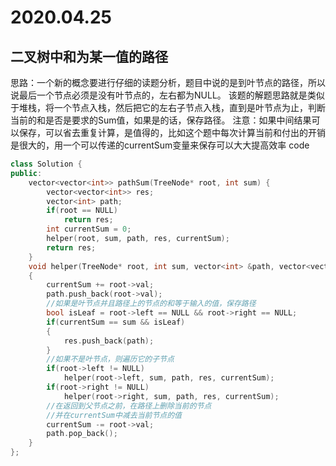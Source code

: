 # 2020.04.25

## 二叉树中和为某一值的路径

思路：一个新的概念要进行仔细的读题分析，题目中说的是到叶节点的路径，所以说最后一个节点必须是没有叶节点的，左右都为NULL。
该题的解题思路就是类似于堆栈，将一个节点入栈，然后把它的左右子节点入栈，直到是叶节点为止，判断当前的和是否是要求的Sum值，如果是的话，保存路径。
注意：如果中间结果可以保存，可以省去重复计算，是值得的，比如这个题中每次计算当前和付出的开销是很大的，用一个可以传递的currentSum变量来保存可以大大提高效率
code

```cpp
class Solution {
public:
    vector<vector<int>> pathSum(TreeNode* root, int sum) {
        vector<vector<int>> res;
        vector<int> path;
        if(root == NULL)
            return res;
        int currentSum = 0;
        helper(root, sum, path, res, currentSum);
        return res;
    }
    void helper(TreeNode* root, int sum, vector<int> &path, vector<vector<int>> &res, int &currentSum)
    {
        currentSum += root->val;
        path.push_back(root->val);
        //如果是叶节点并且路径上的节点的和等于输入的值，保存路径
        bool isLeaf = root->left == NULL && root->right == NULL;
        if(currentSum == sum && isLeaf)
        {
            res.push_back(path);
        }
        //如果不是叶节点，则遍历它的子节点
        if(root->left != NULL)
            helper(root->left, sum, path, res, currentSum);
        if(root->right != NULL)
            helper(root->right, sum, path, res, currentSum);
        //在返回到父节点之前，在路径上删除当前的节点
        //并在currentSum中减去当前节点的值
        currentSum -= root->val;
        path.pop_back();
    }
};
```
